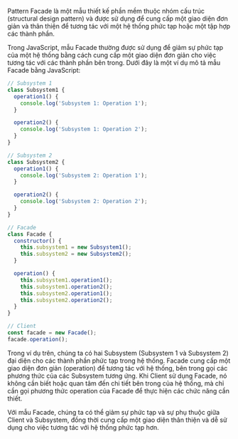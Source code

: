 Pattern Facade là một mẫu thiết kế phần mềm thuộc nhóm cấu trúc (structural design pattern) và được sử dụng để cung cấp một giao diện đơn giản và thân thiện để tương tác với một hệ thống phức tạp hoặc một tập hợp các thành phần.

Trong JavaScript, mẫu Facade thường được sử dụng để giảm sự phức tạp của một hệ thống bằng cách cung cấp một giao diện đơn giản cho việc tương tác với các thành phần bên trong. Dưới đây là một ví dụ mô tả mẫu Facade bằng JavaScript:

```js
// Subsystem 1
class Subsystem1 {
  operation1() {
    console.log('Subsystem 1: Operation 1');
  }

  operation2() {
    console.log('Subsystem 1: Operation 2');
  }
}

// Subsystem 2
class Subsystem2 {
  operation1() {
    console.log('Subsystem 2: Operation 1');
  }

  operation2() {
    console.log('Subsystem 2: Operation 2');
  }
}

// Facade
class Facade {
  constructor() {
    this.subsystem1 = new Subsystem1();
    this.subsystem2 = new Subsystem2();
  }

  operation() {
    this.subsystem1.operation1();
    this.subsystem1.operation2();
    this.subsystem2.operation1();
    this.subsystem2.operation2();
  }
}

// Client
const facade = new Facade();
facade.operation();

```

Trong ví dụ trên, chúng ta có hai Subsystem (Subsystem 1 và Subsystem 2) đại diện cho các thành phần phức tạp trong hệ thống. Facade cung cấp một giao diện đơn giản (operation) để tương tác với hệ thống, bên trong gọi các phương thức của các Subsystem tương ứng. Khi Client sử dụng Facade, nó không cần biết hoặc quan tâm đến chi tiết bên trong của hệ thống, mà chỉ cần gọi phương thức operation của Facade để thực hiện các chức năng cần thiết.

Với mẫu Facade, chúng ta có thể giảm sự phức tạp và sự phụ thuộc giữa Client và Subsystem, đồng thời cung cấp một giao diện thân thiện và dễ sử dụng cho việc tương tác với hệ thống phức tạp hơn.